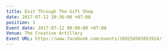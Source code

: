 ```yaml
---
title: Exit Through The Gift Shop
date: 2017-07-12 10:36:00 +07:00
position: 1
Event date: 2017-07-12 00:00:00 +07:00
Venue: The Creative Artillery
Event URL: https://www.facebook.com/events/109256503053924/
---
```


